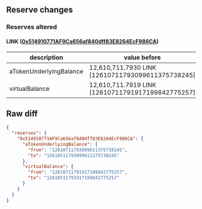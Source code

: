 ## Reserve changes

### Reserves altered

#### LINK ([0x514910771AF9Ca656af840dff83E8264EcF986CA](https://etherscan.io/address/0x514910771AF9Ca656af840dff83E8264EcF986CA))

| description | value before | value after |
| --- | --- | --- |
| aTokenUnderlyingBalance | 12,610,711.7930 LINK [12610711793099611375738245] | 12,610,511.7930 LINK [12610511793099611375738245] |
| virtualBalance | 12,610,711.7919 LINK [12610711791917199842775257] | 12,610,511.7919 LINK [12610511791917199842775257] |


## Raw diff

```json
{
  "reserves": {
    "0x514910771AF9Ca656af840dff83E8264EcF986CA": {
      "aTokenUnderlyingBalance": {
        "from": "12610711793099611375738245",
        "to": "12610511793099611375738245"
      },
      "virtualBalance": {
        "from": "12610711791917199842775257",
        "to": "12610511791917199842775257"
      }
    }
  }
}
```